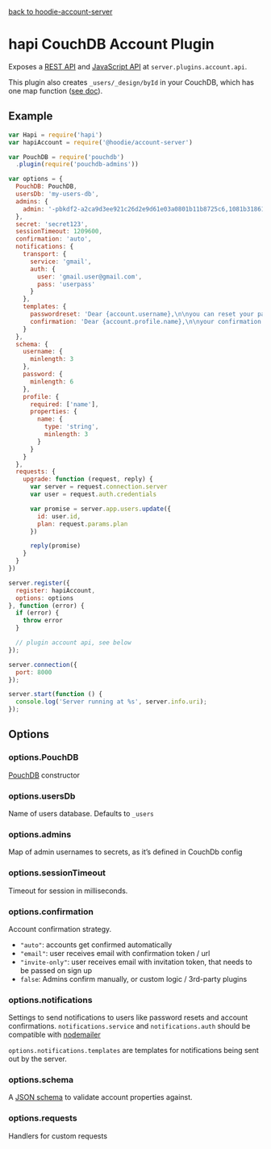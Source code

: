 [back to hoodie-account-server](../README.md)

# hapi CouchDB Account Plugin

Exposes a [REST API](../routes/README.md) and [JavaScript API](https://github.com/hoodiehq/hoodie-account-server-api) at
`server.plugins.account.api`.

This plugin also creates `_users/_design/byId` in your CouchDB, which has one
map function ([see doc](couchdb/users-design-doc.js)).

## Example

```js
var Hapi = require('hapi')
var hapiAccount = require('@hoodie/account-server')

var PouchDB = require('pouchdb')
  .plugin(require('pouchdb-admins'))

var options = {
  PouchDB: PouchDB,
  usersDb: 'my-users-db',
  admins: {
    admin: '-pbkdf2-a2ca9d3ee921c26d2e9d61e03a0801b11b8725c6,1081b31861bd1e91611341da16c11c16a12c13718d1f712e,10'
  },
  secret: 'secret123',
  sessionTimeout: 1209600,
  confirmation: 'auto',
  notifications: {
    transport: {
      service: 'gmail',
      auth: {
        user: 'gmail.user@gmail.com',
        pass: 'userpass'
      }
    },
    templates: {
      passwordreset: 'Dear {account.username},\n\nyou can reset your password at:\n{server.info.uri}/#resetPassword/{request.token}',
      confirmation: 'Dear {account.profile.name},\n\nyour confirmation code is {token}'
    }
  },
  schema: {
    username: {
      minlength: 3
    },
    password: {
      minlength: 6
    },
    profile: {
      required: ['name'],
      properties: {
        name: {
          type: 'string',
          minlength: 3
        }
      }
    }
  },
  requests: {
    upgrade: function (request, reply) {
      var server = request.connection.server
      var user = request.auth.credentials

      var promise = server.app.users.update({
        id: user.id,
        plan: request.params.plan
      })

      reply(promise)
    }
  }
})

server.register({
  register: hapiAccount,
  options: options
}, function (error) {
  if (error) {
    throw error
  }

  // plugin account api, see below
});

server.connection({
  port: 8000
});

server.start(function () {
  console.log('Server running at %s', server.info.uri);
});
```

## Options

### options.PouchDB

[PouchDB](https://pouchdb.com/) constructor

### options.usersDb

Name of users database. Defaults to `_users`

### options.admins

Map of admin usernames to secrets, as it’s defined in CouchDb config

### options.sessionTimeout

Timeout for session in milliseconds.

### options.confirmation

Account confirmation strategy.

- `"auto"`: accounts get confirmed automatically
- `"email"`: user receives email with confirmation token / url
- `"invite-only"`: user receives email with invitation token, that needs to be passed on sign up
- `false`: Admins confirm manually, or custom logic / 3rd-party plugins

### options.notifications

Settings to send notifications to users like password resets and account confirmations.
`notifications.service` and `notifications.auth` should be compatible with
[nodemailer](https://www.npmjs.com/package/nodemailer)

`options.notifications.templates` are templates for notifications being sent out
by the server.

### options.schema

A [JSON schema](http://json-schema.org/) to validate account properties against.

### options.requests

Handlers for custom requests
